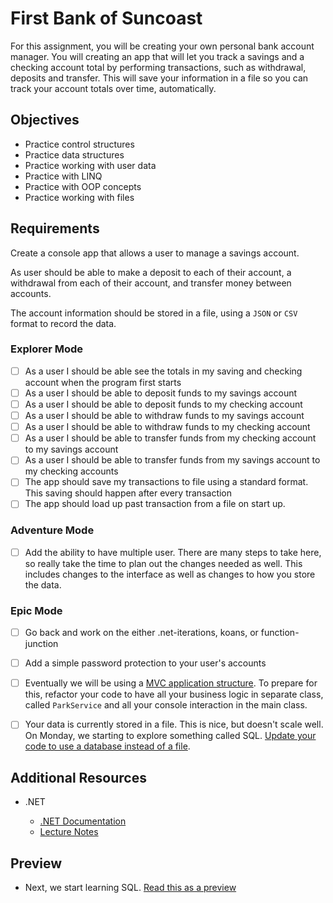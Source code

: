 # First Bank of Suncoast

For this assignment, you will be creating your own personal bank account manager. You will creating an app that will let you track a savings and a checking account total by performing transactions, such as withdrawal, deposits and transfer. This will save your information in a file so you can track your account totals over time, automatically.

## Objectives

- Practice control structures
- Practice data structures
- Practice working with user data
- Practice with LINQ
- Practice with OOP concepts
- Practice working with files

## Requirements

Create a console app that allows a user to manage a savings account.

As user should be able to make a deposit to each of their account, a withdrawal from each of their account, and transfer money between accounts.

The account information should be stored in a file, using a `JSON` or `CSV` format to record the data.

### Explorer Mode

- [ ] As a user I should be able see the totals in my saving and checking account when the program first starts
- [ ] As a user I should be able to deposit funds to my savings account
- [ ] As a user I should be able to deposit funds to my checking account
- [ ] As a user I should be able to withdraw funds to my savings account
- [ ] As a user I should be able to withdraw funds to my checking account
- [ ] As a user I should be able to transfer funds from my checking account to my savings account
- [ ] As a user I should be able to transfer funds from my savings account to my checking accounts
- [ ] The app should save my transactions to file using a standard format. This saving should happen after every transaction
- [ ] The app should load up past transaction from a file on start up.

### Adventure Mode

- [ ] Add the ability to have multiple user. There are many steps to take here, so really take the time to plan out the changes needed as well. This includes changes to the interface as well as changes to how you store the data.

### Epic Mode

- [ ] Go back and work on the either .net-iterations, koans, or function-junction

- [ ] Add a simple password protection to your user's accounts

* [ ] Eventually we will be using a [MVC application structure](https://dotnet.microsoft.com/apps/aspnet/mvc). To prepare for this, refactor your code to have all your business logic in separate class, called `ParkService` and all your console interaction in the main class.

* [ ] Your data is currently stored in a file. This is nice, but doesn't scale well. On Monday, we starting to explore something called SQL. [Update your code to use a database instead of a file](https://suncoast.io/handbook/curriculum/back-end/full-stack-i/lecture/dotnet/04-entity-framework/).

## Additional Resources

- .NET

  - [.NET Documentation](https://docs.microsoft.com/en-us/dotnet/)
  - [Lecture Notes](https://suncoast.io/handbook/curriculum/back-end/full-stack-i/lecture/dotnet)

## Preview

- Next, we start learning SQL. [Read this as a preview](https://suncoast.io/handbook/curriculum/back-end/full-stack-i/lecture/sql/intro-to-sql/)
